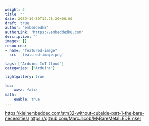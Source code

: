 ```yaml
---
weight: 2
title: ""
date: 2025-10-20T15:58:26+08:00
draft: true
author: "embeddedk8"
authorLink: "https://embeddedk8.com"
description: ""
images: []
resources:
- name: "featured-image"
  src: "featured-image.png"

tags: ["Arduino IoT Cloud"]
categories: ["Arduino"]

lightgallery: true

toc:
    auto: false
math:
    enable: true
---
```



https://kleinembedded.com/stm32-without-cubeide-part-1-the-bare-necessities/
https://github.com/MarcJacob/MyBareMetalLEDBlinker